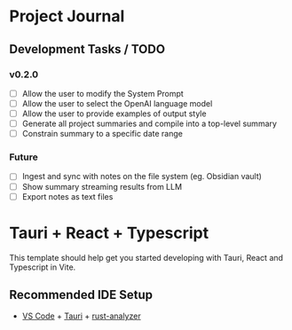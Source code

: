 # Project Journal
## Development Tasks / TODO
### v0.2.0
- [ ] Allow the user to modify the System Prompt
- [ ] Allow the user to select the OpenAI language model
- [ ] Allow the user to provide examples of output style
- [ ] Generate all project summaries and compile into a top-level summary
- [ ] Constrain summary to a specific date range
### Future
- [ ] Ingest and sync with notes on the file system (eg. Obsidian vault)
- [ ] Show summary streaming results from LLM
- [ ] Export notes as text files

# Tauri + React + Typescript

This template should help get you started developing with Tauri, React and Typescript in Vite.

## Recommended IDE Setup

- [VS Code](https://code.visualstudio.com/) + [Tauri](https://marketplace.visualstudio.com/items?itemName=tauri-apps.tauri-vscode) + [rust-analyzer](https://marketplace.visualstudio.com/items?itemName=rust-lang.rust-analyzer)
